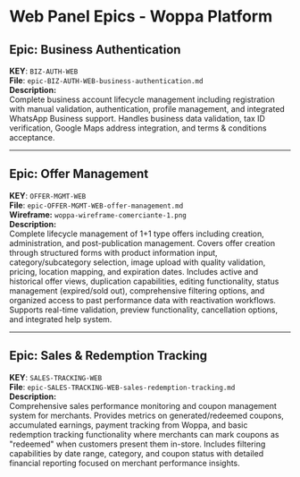 # Web Panel Epics - Woppa Platform

## Epic: Business Authentication
**KEY**: `BIZ-AUTH-WEB`  
**File**: `epic-BIZ-AUTH-WEB-business-authentication.md`  
**Description:**  
Complete business account lifecycle management including registration with manual validation, authentication, profile management, and integrated WhatsApp Business support. Handles business data validation, tax ID verification, Google Maps address integration, and terms & conditions acceptance.

---

## Epic: Offer Management
**KEY**: `OFFER-MGMT-WEB`  
**File**: `epic-OFFER-MGMT-WEB-offer-management.md`  
**Wireframe:** `woppa-wireframe-comerciante-1.png`  
**Description:**  
Complete lifecycle management of 1+1 type offers including creation, administration, and post-publication management. Covers offer creation through structured forms with product information input, category/subcategory selection, image upload with quality validation, pricing, location mapping, and expiration dates. Includes active and historical offer views, duplication capabilities, editing functionality, status management (expired/sold out), comprehensive filtering options, and organized access to past performance data with reactivation workflows. Supports real-time validation, preview functionality, cancellation options, and integrated help system.

---

## Epic: Sales & Redemption Tracking
**KEY**: `SALES-TRACKING-WEB`  
**File**: `epic-SALES-TRACKING-WEB-sales-redemption-tracking.md`  
**Description:**  
Comprehensive sales performance monitoring and coupon management system for merchants. Provides metrics on generated/redeemed coupons, accumulated earnings, payment tracking from Woppa, and basic redemption tracking functionality where merchants can mark coupons as "redeemed" when customers present them in-store. Includes filtering capabilities by date range, category, and coupon status with detailed financial reporting focused on merchant performance insights.

